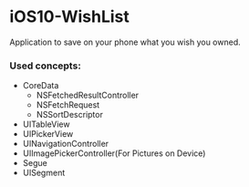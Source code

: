 # iOS10-WishList
Application to save on your phone what you wish you owned.

### Used concepts:
* CoreData
  * NSFetchedResultController
  * NSFetchRequest
  * NSSortDescriptor
* UITableView
* UIPickerView
* UINavigationController
* UIImagePickerController(For Pictures on Device)
* Segue
* UISegment

